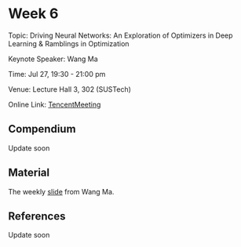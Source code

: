 # Week 6

Topic: Driving Neural Networks: An Exploration of Optimizers in Deep Learning & Ramblings in Optimization

Keynote Speaker: Wang Ma

Time: Jul 27, 19:30 - 21:00 pm

Venue: Lecture Hall 3, 302 (SUSTech)

Online Link: [TencentMeeting](https://meeting.tencent.com/dm/ciI4lpALLhxz)

## Compendium

Update soon

## Material

The weekly [slide](https://nbviewer.org/github/niusj03/23summer/blob/master/content/docs/pdfs/Week6_Ma.pdf) from Wang Ma.

## References

Update soon
